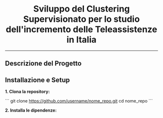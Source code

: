 <div align="center">
  <h1>Sviluppo del Clustering Supervisionato per lo studio dell'incremento delle Teleassistenze in Italia </h1>
</div>

***
## Descrizione del Progetto

## Installazione e Setup
**1. Clona la repository:**

\```
git clone https://github.com/username/nome_repo.git
cd nome_repo
\```

**2. Installa le dipendenze:**
